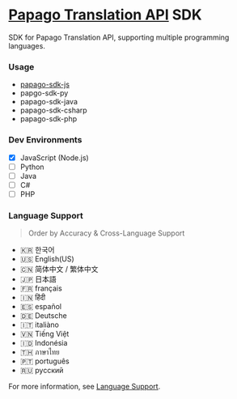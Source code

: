 # [Papago Translation API](https://guide.ncloud-docs.com/docs/en/papagotranslation-overview) SDK

SDK for Papago Translation API, supporting multiple programming languages.

### Usage

- [papago-sdk-js](https://github.com/devjiwonchoi/papago-sdk/blob/main/papago-sdk-js/README.md)
- papgo-sdk-py
- papago-sdk-java
- papago-sdk-csharp
- papago-sdk-php

### Dev Environments

- [x] JavaScript (Node.js)
- [ ] Python
- [ ] Java
- [ ] C#
- [ ] PHP

### Language Support

> Order by Accuracy & Cross-Language Support

- 🇰🇷 한국어
- 🇺🇸 English(US)
- 🇨🇳 简体中文 / 繁体中文
- 🇯🇵 日本語
- 🇫🇷 français
- 🇮🇳 हिंदी
- 🇪🇸 español
- 🇩🇪 Deutsche
- 🇮🇹 italiàno
- 🇻🇳 Tiếng Việt
- 🇮🇩 Indonésia
- 🇹🇭 ภาษาไทย
- 🇵🇹 português
- 🇷🇺 русский

For more information, see [Language Support](). 
